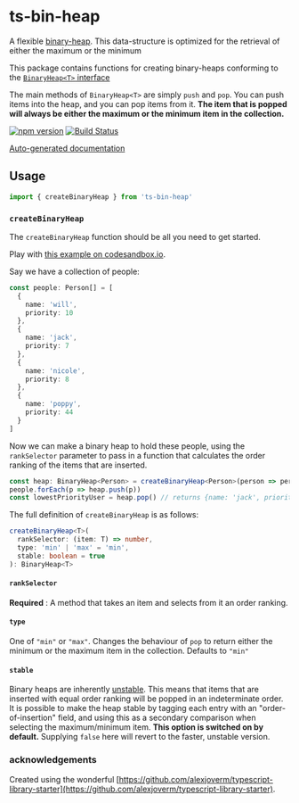 # ts-bin-heap

A flexible [binary-heap](https://en.wikipedia.org/wiki/Binary_heap). This data-structure is optimized for the retrieval of either the maximum or the minimum

This package contains functions for creating binary-heaps conforming to the [`BinaryHeap<T>` interface](./src/interfaces/BinaryHeap.ts)

The main methods of `BinaryHeap<T>` are simply `push` and `pop`. You can push items into the heap, and you can pop items from it. **The item that is popped will always be either the maximum or the minimum item in the collection.**

[![npm version](https://img.shields.io/npm/v/ts-bin-heap.svg?style=flat)](https://npmjs.org/package/ts-bin-heap 'View this project on npm')
[![Build Status](https://travis-ci.org/biggyspender/ts-bin-heap.svg?branch=master)](https://travis-ci.org/biggyspender/ts-bin-heap)

[Auto-generated documentation](https://biggyspender.github.io/ts-bin-heap/)

## Usage

```typescript
import { createBinaryHeap } from 'ts-bin-heap'
```

### `createBinaryHeap`

The `createBinaryHeap` function should be all you need to get started.

Play with [this example on codesandbox.io](https://codesandbox.io/s/binaryheap-8tffl?expanddevtools=1&fontsize=14&module=%2Fsrc%2Findex.ts).

Say we have a collection of people:

```typescript
const people: Person[] = [
  {
    name: 'will',
    priority: 10
  },
  {
    name: 'jack',
    priority: 7
  },
  {
    name: 'nicole',
    priority: 8
  },
  {
    name: 'poppy',
    priority: 44
  }
]
```

Now we can make a binary heap to hold these people, using the `rankSelector` parameter to pass in a function that calculates the order ranking of the items that are inserted.

```typescript
const heap: BinaryHeap<Person> = createBinaryHeap<Person>(person => person.priority)
people.forEach(p => heap.push(p))
const lowestPriorityUser = heap.pop() // returns {name: 'jack', priority: 7}
```

The full definition of `createBinaryHeap` is as follows:

```typescript
createBinaryHeap<T>(
  rankSelector: (item: T) => number,
  type: 'min' | 'max' = 'min',
  stable: boolean = true
): BinaryHeap<T>
```

#### `rankSelector`

**Required** : A method that takes an item and selects from it an order ranking.

#### `type`

One of `"min"` or `"max"`. Changes the behaviour of `pop` to return either the minimum or the maximum item in the collection. Defaults to `"min"`

#### `stable`

Binary heaps are inherently [unstable](https://en.wikipedia.org/wiki/Sorting_algorithm#Stability). This means that items that are inserted with equal order ranking will be popped in an indeterminate order. It is possible to make the heap stable by tagging each entry with an "order-of-insertion" field, and using this as a secondary comparison when selecting the maximum/minimum item. **This option is switched on by default.** Supplying `false` here will revert to the faster, unstable version.

### acknowledgements

Created using the wonderful [https://github.com/alexjoverm/typescript-library-starter](https://github.com/alexjoverm/typescript-library-starter).
